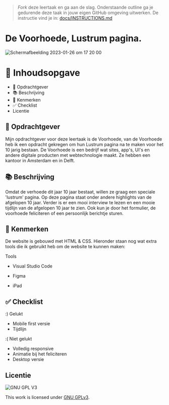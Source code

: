 > _Fork_ deze leertaak en ga aan de slag. Onderstaande outline ga je gedurende deze taak in jouw eigen GitHub omgeving uitwerken. De instructie vind je in: [docs/INSTRUCTIONS.md](docs/INSTRUCTIONS.md)

# De Voorhoede, Lustrum pagina.

![Schermafbeelding 2023-01-26 om 17 20 00](https://user-images.githubusercontent.com/112861488/214890332-0a94f40f-b6f2-4d49-aee1-acbdb0a85000.jpeg)


# :notebook: Inhoudsopgave

- :raising_hand: Opdrachtgever
- :books: Beschrijving
- :pushpin: Kenmerken
- :white_check_mark: Checklist
- Licentie

## :raising_hand: Opdrachtgever

Mijn opdrachtgever voor deze leertaak is de Voorhoede, van de Voorhoede heb ik een opdracht gekregen om hun Lustrum pagina na te maken voor het 10 jarig bestaan. De Voorhoede is een bedrijf wat sites, app's, UI's en andere digitale producten met webtechnologie maakt. Ze hebben een kantoor in Amsterdam en in Delft. 

## :books: Beschrijving

Omdat de verhoede dit jaar 10 jaar bestaat, willen ze graag een speciale 'lustrum' pagina. Op deze pagina staat onder andere highlights van de afgelopen 10 jaar. Verder is er een mooi interview te lezen en een mooie tijdlijn van de afgelopen 10 jaar te zien. Ook kun je door het formulier, de voorhoede feliciteren of een persoonlijk berichtje sturen.

## :pushpin: Kenmerken

De website is gebouwd met HTML & CSS. 
Hieronder staan nog wat extra tools die ik gebruikt heb om de website te kunnen maken:

Tools

- Visual Studio Code

- Figma

- iPad

## :white_check_mark: Checklist

:) Gelukt

- Mobile first versie
- Tijdlijn

:( Niet gelukt

- Volledig responsive 
- Animatie bij het feliciteren
- Desktop versie

## Licentie

![GNU GPL V3](https://www.gnu.org/graphics/gplv3-127x51.png)

This work is licensed under [GNU GPLv3](./LICENSE).
